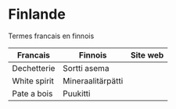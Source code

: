 # Finlande
Termes francais en finnois

| Francais     | Finnois           | Site web      |
|--------------|-------------------|---------------|
| Dechetterie  | Sortti asema      |               |
| White spirit | Mineraalitärpätti |               |
| Pate a bois  | Puukitti          |               |
